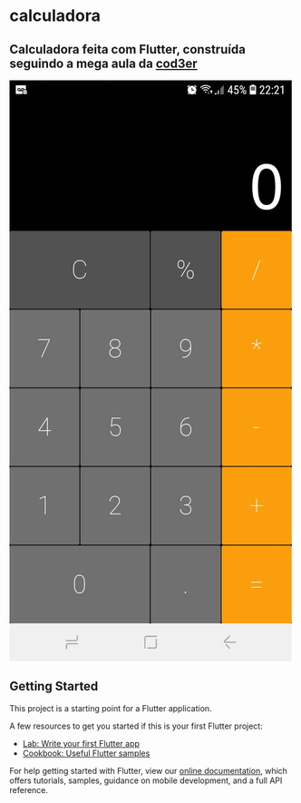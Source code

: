 # calculadora

## Calculadora feita com Flutter, construída seguindo a mega aula da [cod3er](https://www.youtube.com/watch?v=jyjdXFsQoYw)

![calculadora](https://github.com/Lipe16/Calculadora_com_Flutter/blob/master/image.jpg)

## Getting Started

This project is a starting point for a Flutter application.

A few resources to get you started if this is your first Flutter project:

- [Lab: Write your first Flutter app](https://flutter.dev/docs/get-started/codelab)
- [Cookbook: Useful Flutter samples](https://flutter.dev/docs/cookbook)

For help getting started with Flutter, view our
[online documentation](https://flutter.dev/docs), which offers tutorials,
samples, guidance on mobile development, and a full API reference.
